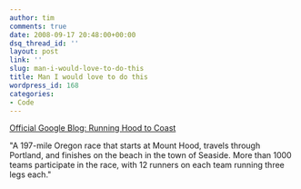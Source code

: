 ```yaml
---
author: tim
comments: true
date: 2008-09-17 20:48:00+00:00
dsq_thread_id: ''
layout: post
link: ''
slug: man-i-would-love-to-do-this
title: Man I would love to do this
wordpress_id: 168
categories:
- Code
---
```


[Official Google Blog: Running Hood to
Coast](http://googleblog.blogspot.com/2008/09/running-hood-to-coast.html)  
  
"A 197-mile Oregon race that starts at Mount Hood, travels through Portland,
and finishes on the beach in the town of Seaside. More than 1000 teams
participate in the race, with 12 runners on each team running three legs
each."